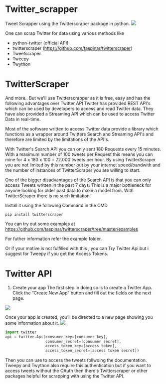 # Twitter_scrapper
Tweet Scrapper using the Twitterscraper package in python.
![](https://www.growthplug.com/wp-content/uploads/2018/07/twitter_logo_0.png)

One can scrap Twitter for data using various methods like 
- python-twitter (official API)
- twitterscraper (https://github.com/taspinar/twitterscraper)
- Tweetscraper
- Tweepy
- Twython

# TwitterScraper
And more.. But we'll use Twitterscrapper as it is free, easy and has the following advantages over Twitter API Twitter has provided REST API's which can be used by developers to access and read Twitter data. They have also provided a Streaming API which can be used to access Twitter Data in real-time.

Most of the software written to access Twitter data provide a library which functions as a wrapper around Twitters Search and Streaming API's and therefore are limited by the limitations of the API's.

With Twitter's Search API you can only sent 180 Requests every 15 minutes. With a maximum number of 100 tweets per Request this means you can mine for 4 x 180 x 100 = 72.000 tweets per hour. By using TwitterScraper you are not limited by this number but by your internet speed/bandwith and the number of instances of TwitterScraper you are willing to start.

One of the bigger disadvantages of the Search API is that you can only access Tweets written in the past 7 days. This is a major bottleneck for anyone looking for older past data to make a model from. With TwitterScraper there is no such limitation.

Install it using the following Command in the CMD

```
pip install twitterscraper
```
You can try out some examples at https://github.com/taspinar/twitterscraper/tree/master/examples

For futher information refer the example folder.

Or if your motive is not fulfilled with this , you can Try Twitter Api but i suggest for Tweepy if you get the Access Tokens.

# Twitter API 
1. Create your app
The first step in doing so is to create a Twitter App. Click the “Create New App” button and fill out the fields on the next page.

![](https://python-twitter.readthedocs.io/en/latest/_images/python-twitter-app-creation-part1.png)

Once your app is created, you’ll be directed to a new page showing you some information about it.
![](https://python-twitter.readthedocs.io/en/latest/_images/python-twitter-app-creation-part2.png)
```python
import twitter
api = twitter.Api(consumer_key=[consumer key],
                  consumer_secret=[consumer secret],
                  access_token_key=[access token],
                  access_token_secret=[access token secret])
```                  

Then you can use to access the tweets follwoing the documentation. Tweepy and Twython also require this authentication but if you want to access tweets without the OAuth then there's Twitterscraper or other packages helpful for scrapping with using the Twitter API.

